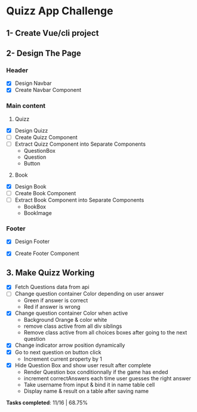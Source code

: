 # Quizz App Challenge

## 1- Create Vue/cli project
## 2- Design The Page
### Header
* [x] Design Navbar
* [x] Create Navbar Component

### Main content
1. Quizz
* [x] Design Quizz
* [ ] Create Quizz Component
* [ ] Extract Quizz Component into Separate Components
    - QuestionBox
    - Question
    - Button
     
2. Book
* [x] Design Book 
* [ ] Create Book Component
* [ ] Extract Book Component into Separate Components
    - BookBox
    - BookImage

### Footer
* [x] Design Footer
* [x] Create Footer Component

        
## 3. Make Quizz Working
* [x] Fetch Questions data from api
* [ ] Change question container Color depending on user answer
    - Green if answer is correct
    - Red if answer is wrong
* [x] Change question container Color when active
    - Background Orange & color white
    - remove class active from all div siblings
    - Remove class active from all choices boxes after
    going to the next question
* [x] Change indicator arrow position dynamically
* [x] Go to next question on button click
    - Increment current property by 1
* [x] Hide Question Box and show user result after complete
    - Render Question box conditionnally if the game has ended
    - increment correctAnswers each time user guesses the right answer
    - Take username from input & bind it in name table cell
    - Display name & result on a table after saving name

**Tasks completed**: 11/16 | 68.75%
